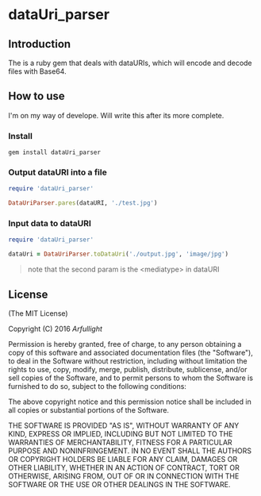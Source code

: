 # dataUri_parser

## Introduction

The is a ruby gem that deals with dataURIs, which will encode and decode files with Base64.

## How to use

I'm on my way of develope. Will write this after its more complete.

### Install

```
gem install dataUri_parser

```

### Output dataURI into a file

```ruby
require 'dataUri_parser'

DataUriParser.pares(dataURI, './test.jpg')

```

### Input data to dataURI

```ruby
require 'dataUri_parser'

dataUri = DataUriParser.toDataUri('./output.jpg', 'image/jpg')
```

> note that the second param is the \<mediatype\> in dataURI

## License

(The MIT License)

Copyright (C) 2016 *Arfullight*

Permission is hereby granted, free of charge, to any person obtaining a copy of this software and associated documentation files (the "Software"), to deal in the Software without restriction, including without limitation the rights to use, copy, modify, merge, publish, distribute, sublicense, and/or sell copies of the Software, and to permit persons to whom the Software is furnished to do so, subject to the following conditions:

The above copyright notice and this permission notice shall be included in all copies or substantial portions of the Software.

THE SOFTWARE IS PROVIDED "AS IS", WITHOUT WARRANTY OF ANY KIND, EXPRESS OR IMPLIED, INCLUDING BUT NOT LIMITED TO THE WARRANTIES OF MERCHANTABILITY, FITNESS FOR A PARTICULAR PURPOSE AND NONINFRINGEMENT. IN NO EVENT SHALL THE AUTHORS OR COPYRIGHT HOLDERS BE LIABLE FOR ANY CLAIM, DAMAGES OR OTHER LIABILITY, WHETHER IN AN ACTION OF CONTRACT, TORT OR OTHERWISE, ARISING FROM, OUT OF OR IN CONNECTION WITH THE SOFTWARE OR THE USE OR OTHER DEALINGS IN THE SOFTWARE.